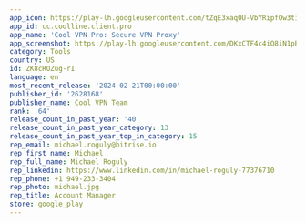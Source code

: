 ```yaml
---
app_icon: https://play-lh.googleusercontent.com/tZqE3xaq0U-VbYRipfOw3ti4Xyv9t_NAEz6T_oS8WPNILUuFdTi63H4EvunMUGYNTw
app_id: cc.coolline.client.pro
app_name: 'Cool VPN Pro: Secure VPN Proxy'
app_screenshot: https://play-lh.googleusercontent.com/DKxCTF4c4iQ8iN1pBJwvmoF2FOtFr2DoMc8vJpZBCdIi7LifWgdxd0i4-zA6EA8KDGHb
category: Tools
country: US
id: ZK8cROZug-rI
language: en
most_recent_release: '2024-02-21T00:00:00'
publisher_id: '2628168'
publisher_name: Cool VPN Team
rank: '64'
release_count_in_past_year: '40'
release_count_in_past_year_category: 13
release_count_in_past_year_top_in_category: 15
rep_email: michael.roguly@bitrise.io
rep_first_name: Michael
rep_full_name: Michael Roguly
rep_linkedin: https://www.linkedin.com/in/michael-roguly-77376710
rep_phone: +1 949-233-3404
rep_photo: michael.jpg
rep_title: Account Manager
store: google_play
---
```

